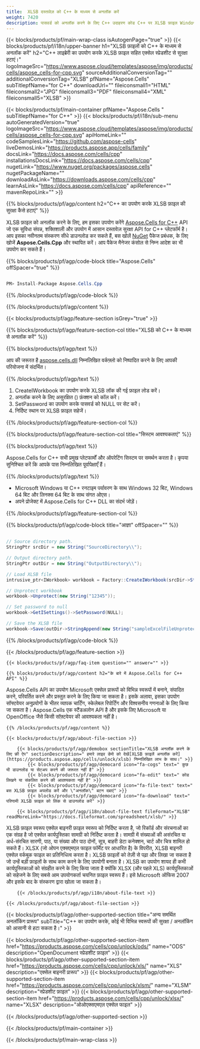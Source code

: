 ```yaml
---
title:  XLSB दस्तावेज़ को C++ के माध्यम से अनलॉक करें
weight: 7420
description: पासवर्ड को अनलॉक करने के लिए C++ उदाहरण कोड C++ पर XLSB फ़ाइल Windows 32 बिट, Windows 64 बिट और लिनक्स 64 बिट के लिए रनटाइम पर्यावरण।
---
```

{{< blocks/products/pf/main-wrap-class isAutogenPage="true" >}}
{{< blocks/products/pf/i18n/upper-banner h1="XLSB फ़ाइलों को C++ के माध्यम से अनलॉक करें" h2="C++ लाइब्रेरी का उपयोग करके XLSB फ़ाइल सहित एक्सेल स्प्रेडशीट से सुरक्षा हटाएं।" logoImageSrc="https://www.aspose.cloud/templates/aspose/img/products/cells/aspose_cells-for-cpp.svg" sourceAdditionalConversionTag="" additionalConversionTag="XLSB" pfName="Aspose.Cells" subTitlepfName="for C++" downloadUrl="" fileiconsmall1="HTML" fileiconsmall2="JPG" fileiconsmall3="PDF" fileiconsmall4="XML" fileiconsmall5="XLSB" >}}

{{< blocks/products/pf/main-container pfName="Aspose.Cells " subTitlepfName="for C++" >}}
{{< blocks/products/pf/i18n/sub-menu autoGeneratedVersion="true" logoImageSrc="https://www.aspose.cloud/templates/aspose/img/products/cells/aspose_cells-for-cpp.svg" apiHomeLink="" codeSamplesLink="https://github.com/aspose-cells" liveDemosLink="https://products.aspose.app/cells/family" docsLink="https://docs.aspose.com/cells/cpp" installationsDocsLink="https://docs.aspose.com/cells/cpp" nugetLink="https://www.nuget.org/packages/aspose.cells" nugetPackageName="" downloadAsLink="https://downloads.aspose.com/cells/cpp" learnAsLink="https://docs.aspose.com/cells/cpp" apiReference="" mavenRepoLink="" >}}

{{% blocks/products/pf/agp/content h2="C++ का उपयोग करके XLSB फ़ाइल की सुरक्षा कैसे हटाएं" %}}

 XLSB फ़ाइल को अनलॉक करने के लिए, हम इसका उपयोग करेंगे
 [Aspose.Cells for C++](https://products.aspose.com/cells/cpp) 
 API जो एक सुविधा संपन्न, शक्तिशाली और उपयोग में आसान दस्तावेज़ सुरक्षा API for C++ प्लेटफॉर्म है। आप इसका नवीनतम संस्करण सीधे डाउनलोड कर सकते हैं, बस खोलें
 [NuGet](https://www.nuget.org/packages/aspose.cells) 
 पैकेज प्रबंधक, के लिए खोजें
 **Aspose.Cells.Cpp** 
 और स्थापित करें। आप पैकेज मैनेजर कंसोल से निम्न आदेश का भी उपयोग कर सकते हैं।

{{% blocks/products/pf/agp/code-block title="Aspose.Cells" offSpacer="true" %}}

```cs

PM> Install-Package Aspose.Cells.Cpp

```

{{% /blocks/products/pf/agp/code-block %}}

{{% /blocks/products/pf/agp/content %}}

{{< blocks/products/pf/agp/feature-section isGrey="true" >}}

{{% blocks/products/pf/agp/feature-section-col title="XLSB को C++ के माध्यम से अनलॉक करें" %}}

{{% blocks/products/pf/agp/text %}}

 आप की जरूरत है
 [aspose.cells.dll](https://downloads.aspose.com/cells/cpp) 
 निम्नलिखित वर्कफ़्लो को निष्पादित करने के लिए आपकी परियोजना में संदर्भित।

{{% /blocks/products/pf/agp/text %}}

1.  CreateIWorkbook का उपयोग करके XLSB लॉक की गई फ़ाइल लोड करें।
1.  अनलॉक करने के लिए असुरक्षित () फ़ंक्शन को कॉल करें।
1.  SetPassword का उपयोग करके पासवर्ड को NULL पर सेट करें।
1.  निर्दिष्ट स्थान पर XLSB फ़ाइल सहेजें।

{{% /blocks/products/pf/agp/feature-section-col %}}

{{% blocks/products/pf/agp/feature-section-col title="सिस्टम आवश्यकताएं" %}}

{{% blocks/products/pf/agp/text %}}

 Aspose.Cells for C++ सभी प्रमुख प्लेटफार्मों और ऑपरेटिंग सिस्टम पर समर्थन करता है। कृपया सुनिश्चित करें कि आपके पास निम्नलिखित पूर्वापेक्षाएँ हैं।

{{% /blocks/products/pf/agp/text %}}

-  Microsoft Windows या C++ रनटाइम पर्यावरण के साथ Windows 32 बिट, Windows 64 बिट और लिनक्स 64 बिट के साथ संगत ओएस।
-  अपने प्रोजेक्ट में Aspose.Cells for C++ DLL का संदर्भ जोड़ें।

{{% /blocks/products/pf/agp/feature-section-col %}}

{{% blocks/products/pf/agp/code-block title="आज्ञा" offSpacer="" %}}

```cs

// Source directory path.
StringPtr srcDir = new String("SourceDirectory\\");

// Output directory path.
StringPtr outDir = new String("OutputDirectory\\");

// Load XLSB file
intrusive_ptr<IWorkbook> workbook = Factory::CreateIWorkbook(srcDir->StringAppend(new String("sampleExcelFileProtected.xlsb")));

// Unprotect workbook
workbook->Unprotect(new String("12345"));

// Set password to null
workbook->GetISettings()->SetPassword(NULL);

// Save the XLSB file
workbook->Save(outDir->StringAppend(new String("sampleExcelFileUnprotected_out.xlsb")));

```

{{% /blocks/products/pf/agp/code-block %}}

{{< /blocks/products/pf/agp/feature-section >}}

    {{< blocks/products/pf/agp/faq-item question="" answer="" >}}
 

<!-- aboutfile Starts -->

    {{% blocks/products/pf/agp/content h2="के बारे में Aspose.Cells for C++ API" %}}

 Aspose.Cells API का उपयोग Microsoft एक्सेल प्रारूपों को विभिन्न स्वरूपों में बनाने, संपादित करने, परिवर्तित करने और प्रस्तुत करने के लिए किया जा सकता है। इसके अलावा, इसका उपयोग सॉफ्टवेयर अनुप्रयोगों के भीतर व्यापक चार्टिंग, स्केलेबल रिपोर्टिंग और विश्वसनीय गणनाओं के लिए किया जा सकता है। Aspose.Cells एक स्टैंडअलोन API है और इसके लिए Microsoft या OpenOffice जैसे किसी सॉफ़्टवेयर की आवश्यकता नहीं है।



    {{% /blocks/products/pf/agp/content %}}

    {{< blocks/products/pf/agp/about-file-section >}}

        {{< blocks/products/pf/agp/demobox sectionTitle="XLSB अनलॉक करने के लिए फ्री ऐप" sectionDescription=" हमारे लाइव डेमो को देखें[XLSB फ़ाइलें अनलॉक करें](https://products.aspose.app/cells/unlock/xlsb) निम्नलिखित लाभ के साथ।" >}}
            {{< blocks/products/pf/agp/democard icon="fa-cogs" text=" कुछ भी डाउनलोड या सेटअप करने की जरूरत नहीं है" >}}
            {{< blocks/products/pf/agp/democard icon="fa-edit" text=" कोड लिखने या संकलित करने की आवश्यकता नहीं है" >}}
            {{< blocks/products/pf/agp/democard icon="fa-file-text" text=" बस XLSB फ़ाइल अपलोड करें और \"अनलॉक\" बटन दबाएं" >}}
            {{< blocks/products/pf/agp/democard icon="fa-download" text=" परिणामी XLSB फ़ाइल को लिंक से डाउनलोड करें" >}}

        {{< blocks/products/pf/agp/i18n/about-file-text fileFormat="XLSB" readMoreLink="https://docs.fileformat.com/spreadsheet/xlsb/" >}}
XLSB फ़ाइल स्वरूप एक्सेल बाइनरी फ़ाइल स्वरूप को निर्दिष्ट करता है, जो रिकॉर्ड और संरचनाओं का एक संग्रह है जो एक्सेल कार्यपुस्तिका सामग्री को निर्दिष्ट करता है। सामग्री में संख्याओं की असंरचित या अर्ध-संरचित सारणी, पाठ, या संख्या और पाठ दोनों, सूत्र, बाहरी डेटा कनेक्शन, चार्ट और चित्र शामिल हो सकते हैं। XLSX (जो ओपन एक्सएमएल फाइल फॉर्मेट पर आधारित है) के विपरीत, XLSB बाइनरी एक्सेल वर्कबुक फाइल का प्रतिनिधित्व करता है। XLSB फ़ाइलों को तेज़ी से पढ़ा और लिखा जा सकता है जो उन्हें बड़ी फ़ाइलों के साथ काम करने के लिए उपयोगी बनाता है। XLSB का उपयोग शायद ही कभी कार्यपुस्तिकाओं को संग्रहीत करने के लिए किया जाता है क्योंकि XLSX (और पहले XLS) कार्यपुस्तिकाओं को सहेजने के लिए सबसे आम उपयोगकर्ता चयनित फ़ाइल स्वरूप हैं। इसे Microsoft ऑफिस 2007 और इसके बाद के संस्करण द्वारा खोला जा सकता है।

        {{< /blocks/products/pf/agp/i18n/about-file-text >}}

    {{< /blocks/products/pf/agp/about-file-section >}}

<!-- aboutfile Ends -->

{{< blocks/products/pf/agp/other-supported-section title="अन्य समर्थित अनलॉकिंग प्रारूप" subTitle="C++ का उपयोग करके, कोई भी विभिन्न स्वरूपों की सुरक्षा / अनलॉकिंग को आसानी से हटा सकता है।" >}}

{{< blocks/products/pf/agp/other-supported-section-item href="https://products.aspose.com/cells/cpp/unlock/ods/" name="ODS" description="OpenDocument स्प्रेडशीट फ़ाइल" >}}
{{< blocks/products/pf/agp/other-supported-section-item href="https://products.aspose.com/cells/cpp/unlock/xls/" name="XLS" description="एक्सेल बाइनरी प्रारूप" >}}
{{< blocks/products/pf/agp/other-supported-section-item href="https://products.aspose.com/cells/cpp/unlock/xlsm/" name="XLSM" description="स्प्रेडशीट फ़ाइल" >}}
{{< blocks/products/pf/agp/other-supported-section-item href="https://products.aspose.com/cells/cpp/unlock/xlsx/" name="XLSX" description="ओओएक्सएमएल एक्सेल फाइल" >}}

{{< /blocks/products/pf/agp/other-supported-section >}}

{{< /blocks/products/pf/main-container >}}
    
{{< /blocks/products/pf/main-wrap-class >}}
